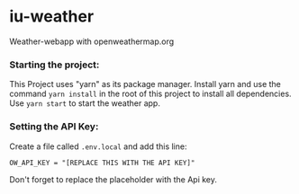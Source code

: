 # iu-weather
Weather-webapp with openweathermap.org

### Starting the project:
This Project uses "yarn" as its package manager. Install yarn and use the command `yarn install` in the root of this project to install all dependencies.<br>
Use `yarn start` to start the weather app.

### Setting the API Key:
Create a file called `.env.local` and add this line:
```
OW_API_KEY = "[REPLACE THIS WITH THE API KEY]"
```
Don't forget to replace the placeholder with the Api key.
